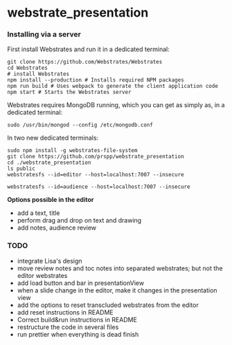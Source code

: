 # webstrate_presentation

### Installing via a server

First install Webstrates and run it in a dedicated terminal:

```
git clone https://github.com/Webstrates/Webstrates
cd Webstrates
# install Webstrates
npm install --production # Installs required NPM packages
npm run build # Uses webpack to generate the client application code
npm start # Starts the Webstrates server
```

Webstrates requires MongoDB running, which you can get as simply as, in a dedicated terminal:

```
sudo /usr/bin/mongod --config /etc/mongodb.conf
```

In two new dedicated terminals:

```
sudo npm install -g webstrates-file-system
git clone https://github.com/prspp/webstrate_presentation
cd ./webstrate_presentation
ls public
webstratesfs --id=editor --host=localhost:7007 --insecure
```

```
webstratesfs --id=audience --host=localhost:7007 --insecure
```

**Options possible in the editor**
- add a text, title
- perform drag and drop on text and drawing
- add notes, audience review

### TODO
* integrate Lisa's design
* move review notes and toc notes into separated webstrates; but not the editor webstrates
* add load button and bar in presentationView
* when a slide change in the editor, make it changes in the presentation view
* add the options to reset transcluded webstrates from the editor
* add reset instructions in README
* Correct build&run instructions in README
* restructure the code in several files
* run prettier when everything is dead finish